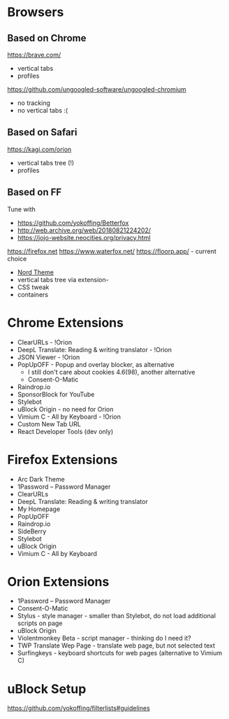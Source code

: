 # Browsers

## Based on Chrome
https://brave.com/

- vertical tabs
- profiles

https://github.com/ungoogled-software/ungoogled-chromium

- no tracking
- no vertical tabs :(

## Based on Safari

https://kagi.com/orion

- vertical tabs tree (!)
- profiles

## Based on FF
Tune with
- https://github.com/yokoffing/Betterfox
- http://web.archive.org/web/20180821224202/
- https://jojo-website.neocities.org/privacy.html

https://firefox.net
https://www.waterfox.net/
https://floorp.app/ - current choice

- [Nord Theme](https://addons.mozilla.org/en-GB/firefox/addon/nord123)
- vertical tabs tree via extension-
- CSS tweak
- containers

# Chrome Extensions

- ClearURLs - !Orion
- DeepL Translate: Reading & writing translator - !Orion
- JSON Viewer - !Orion
- PopUpOFF - Popup and overlay blocker, as alternative
  - I still don't care about cookies 4.6(98), another alternative
  - Consent-O-Matic
- Raindrop.io
- SponsorBlock for YouTube
- Stylebot
- uBlock Origin - no need for Orion
- Vimium C - All by Keyboard - !Orion
- Custom New Tab URL
- React Developer Tools (dev only)

# Firefox Extensions

- Arc Dark Theme
- 1Password – Password Manager
- ClearURLs
- DeepL Translate: Reading & writing translator
- My Homepage
- PopUpOFF
- Raindrop.io
- SideBerry
- Stylebot
- uBlock Origin
- Vimium C - All by Keyboard

# Orion Extensions
- 1Password – Password Manager
- Consent-O-Matic
- Stylus - style manager - smaller than Stylebot, do not load additional scripts on page
- uBlock Origin
- Violentmonkey Beta - script manager - thinking do I need it?
- TWP Translate Wep Page -  translate web page, but not selected text
- Surfingkeys - keyboard shortcuts for web pages (alternative to Vimium C)


# uBlock Setup
https://github.com/yokoffing/filterlists#guidelines